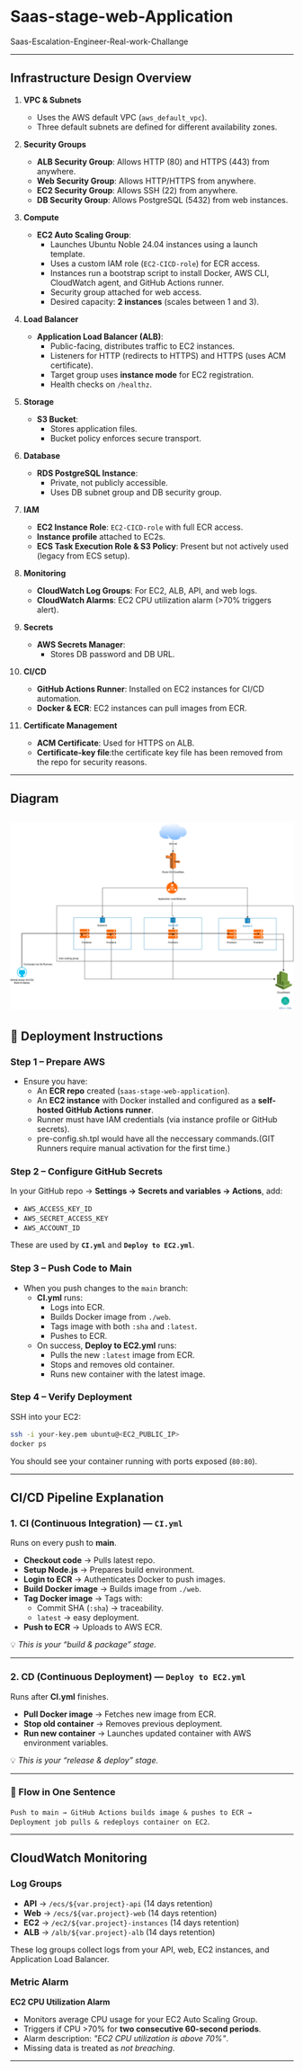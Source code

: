 # Saas-stage-web-Application
Saas-Escalation-Engineer-Real-work-Challange

---

## Infrastructure Design Overview

1. **VPC & Subnets**
   - Uses the AWS default VPC (`aws_default_vpc`).
   - Three default subnets are defined for different availability zones.

2. **Security Groups**
   - **ALB Security Group**: Allows HTTP (80) and HTTPS (443) from anywhere.
   - **Web Security Group**: Allows HTTP/HTTPS from anywhere.
   - **EC2 Security Group**: Allows SSH (22) from anywhere.
   - **DB Security Group**: Allows PostgreSQL (5432) from web instances.

3. **Compute**
   - **EC2 Auto Scaling Group**:
     - Launches Ubuntu Noble 24.04 instances using a launch template.
     - Uses a custom IAM role (`EC2-CICD-role`) for ECR access.
     - Instances run a bootstrap script to install Docker, AWS CLI, CloudWatch agent, and GitHub Actions runner.
     - Security group attached for web access.
     - Desired capacity: **2 instances** (scales between 1 and 3).

4. **Load Balancer**
   - **Application Load Balancer (ALB)**:
     - Public-facing, distributes traffic to EC2 instances.
     - Listeners for HTTP (redirects to HTTPS) and HTTPS (uses ACM certificate).
     - Target group uses **instance mode** for EC2 registration.
     - Health checks on `/healthz`.

5. **Storage**
   - **S3 Bucket**:
     - Stores application files.
     - Bucket policy enforces secure transport.

6. **Database**
   - **RDS PostgreSQL Instance**:
     - Private, not publicly accessible.
     - Uses DB subnet group and DB security group.

7. **IAM**
   - **EC2 Instance Role**: `EC2-CICD-role` with full ECR access.
   - **Instance profile** attached to EC2s.
   - **ECS Task Execution Role & S3 Policy**: Present but not actively used (legacy from ECS setup).

8. **Monitoring**
   - **CloudWatch Log Groups**: For EC2, ALB, API, and web logs.
   - **CloudWatch Alarms**: EC2 CPU utilization alarm (>70% triggers alert).

9. **Secrets**
   - **AWS Secrets Manager**:
     - Stores DB password and DB URL.

10. **CI/CD**
    - **GitHub Actions Runner**: Installed on EC2 instances for CI/CD automation.
    - **Docker & ECR**: EC2 instances can pull images from ECR.

11. **Certificate Management**
    - **ACM Certificate**: Used for HTTPS on ALB.
    - **Certificate-key file**:the certificate key file has been removed from the repo for security reasons.

---

## Diagram

![alt text](docs/Sparkrock-diagram.svg)
---

## 🚀 Deployment Instructions

### Step 1 – Prepare AWS
- Ensure you have:
  - An **ECR repo** created (`saas-stage-web-application`).
  - An **EC2 instance** with Docker installed and configured as a **self-hosted GitHub Actions runner**.
  - Runner must have IAM credentials (via instance profile or GitHub secrets).
  - pre-config.sh.tpl would have all the neccessary commands.(GIT Runners require manual activation for the first time.) 

### Step 2 – Configure GitHub Secrets
In your GitHub repo → **Settings → Secrets and variables → Actions**, add:
- `AWS_ACCESS_KEY_ID`
- `AWS_SECRET_ACCESS_KEY`
- `AWS_ACCOUNT_ID`

These are used by **`CI.yml`** and **`Deploy to EC2.yml`**.

### Step 3 – Push Code to Main
- When you push changes to the `main` branch:
  - **CI.yml** runs:
    - Logs into ECR.
    - Builds Docker image from `./web`.
    - Tags image with both `:sha` and `:latest`.
    - Pushes to ECR.
  - On success, **Deploy to EC2.yml** runs:
    - Pulls the new `:latest` image from ECR.
    - Stops and removes old container.
    - Runs new container with the latest image.

### Step 4 – Verify Deployment
SSH into your EC2:
```bash
ssh -i your-key.pem ubuntu@<EC2_PUBLIC_IP>
docker ps
```
You should see your container running with ports exposed (`80:80`).

---

## CI/CD Pipeline Explanation

### 1. CI (Continuous Integration) — `CI.yml`
Runs on every push to **main**.

- **Checkout code** → Pulls latest repo.
- **Setup Node.js** → Prepares build environment.
- **Login to ECR** → Authenticates Docker to push images.
- **Build Docker image** → Builds image from `./web`.
- **Tag Docker image** → Tags with:
  - Commit SHA (`:sha`) → traceability.
  - `latest` → easy deployment.
- **Push to ECR** → Uploads to AWS ECR.

💡 *This is your “build & package” stage.*

---

### 2. CD (Continuous Deployment) — `Deploy to EC2.yml`
Runs after **CI.yml** finishes.

- **Pull Docker image** → Fetches new image from ECR.
- **Stop old container** → Removes previous deployment.
- **Run new container** → Launches updated container with AWS environment variables.

💡 *This is your “release & deploy” stage.*

---

### 🚦 Flow in One Sentence
`Push to main → GitHub Actions builds image & pushes to ECR → Deployment job pulls & redeploys container on EC2`.

---

## CloudWatch Monitoring

### Log Groups
- **API** → `/ecs/${var.project}-api` (14 days retention)  
- **Web** → `/ecs/${var.project}-web` (14 days retention)  
- **EC2** → `/ec2/${var.project}-instances` (14 days retention)  
- **ALB** → `/alb/${var.project}-alb` (14 days retention)  

These log groups collect logs from your API, web, EC2 instances, and Application Load Balancer.

### Metric Alarm
**EC2 CPU Utilization Alarm**  
- Monitors average CPU usage for your EC2 Auto Scaling Group.  
- Triggers if CPU >70% for **two consecutive 60-second periods**.  
- Alarm description: *"EC2 CPU utilization is above 70%"*.  
- Missing data is treated as *not breaching*.  

---
